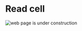 # Read cell

![web page is under construction](https://docimages.blob.core.chinacloudapi.cn/images/commingsoon20210514.jpg)
